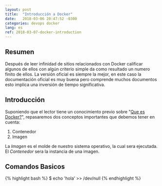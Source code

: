 ```yaml
---
layout: post
title:  "Introducción a Docker"
date:   2018-03-06 20:47:52 -0300
categories: devops docker
lang: es
ref: 2018-03-07-docker-introduction
---
```


## Resumen

Después de leer infinidad de sitios relacionados con Docker calificar algunos de ellos con algún criterio simple da como resultado un numero finito de ellos.
La versión oficial es siempre la mejor, en este caso la documentación oficial es muy buena pero comprende muchos documentos esto implica una inversión de tiempo significativa.

## Introducción

Suponiendo que el lector tiene un conocimiento previo sobre "[Que es Docker?][what-docker]", repasaremos dos conceptos importantes que debemos tener en cuenta:

1. Contenedor
2. Imagen

La *Imagen* es el molde de nuestro sistema operativo, la cual sera ejecutada.
El *Contenedor* sera la instancia de una imagen.

## Comandos Basicos
{% highlight bash %}
$ echo 'hola' >> /dev/null
{% endhighlight %}

[what-docker]: https://www.docker.com/what-docker
